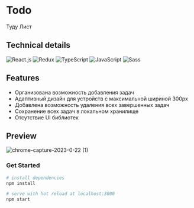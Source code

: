 # Todo
Туду Лист

## Technical details

![React.js](https://img.shields.io/badge/React.js-00d8ff?style=for-the-badge&logo=react&logoColor=00bdd6)
![Redux](https://img.shields.io/badge/Redux-764abc?style=for-the-badge&logo=redux&logoColor=fff)
![TypeScript](https://img.shields.io/badge/Typescript-3178c6?style=for-the-badge&logo=typescript&logoColor=fff)
![JavaScript](https://img.shields.io/badge/JavaScript-efd81d?style=for-the-badge&logo=javascript&logoColor=fff)
![Sass](https://img.shields.io/badge/Sass-CC6699?style=for-the-badge&logo=sass&logoColor=white)

## Features
* Организована возможность добавления задач
* Адаптивный дизайн для устройств с максимальной шириной 300px
* Добавлена возможность удаления всех завершенных задач
* Сохранение всех задач в локальном хранилище
* Отсутствие UI библиотек

## Preview
![chrome-capture-2023-0-22 (1)](https://user-images.githubusercontent.com/69668430/213917587-56b3f9b5-7630-4114-aaab-9668b0af2fab.gif)

### Get Started
``` bash
# install dependencies
npm install

# serve with hot reload at localhost:3000
npm start

```
